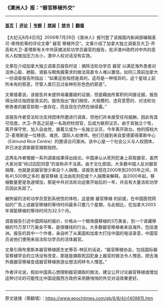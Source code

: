 ### 《澳洲人》报：“器官移植外交”

---

#### [首页](../../../..?n1409815) &nbsp;|&nbsp; [评论](../../../../../epoch-comment?n1409815) &nbsp;|&nbsp; [专题](../../../../../epoch-special?n1409815) &nbsp;|&nbsp; [禁闻](../../../../../epoch-news?n1409815) &nbsp;|&nbsp; [禁书](../../../../../books?n1409815) &nbsp;|&nbsp; [翻墙](https://github.com/gfw-breaker/nogfw/blob/master/README.md?n1409815)


<div class="post_content" id="artbody" itemprop="articleBody">
 <!-- article content begin -->
 <p>
  【大纪元8月4日讯】2006年7月29日《澳洲人》报刊登了该报国内新闻部编辑麦可-斯特凯蒂的评论文章“
  <ok href="https://www.epochtimes.com/gb/tag/%E5%99%A8%E5%AE%98.html">
   器官
  </ok>
  移植外交”。文章介绍了加拿大独立调查员大卫-乔高和大卫-麦塔斯有关中共获摘法轮功学员器官的报告，批评澳州政府对中共的恶劣人权施加压力太小，澳中人权对话没有实效。
 </p>
 <p>
  文章在介绍加拿大独立调查员报告时说：摘除法轮功学员
  <ok href="https://www.epochtimes.com/gb/tag/%E5%99%A8%E5%AE%98.html">
   器官
  </ok>
  以满足海外患者对活体心脏、肺脏、肾脏与眼角膜需求的做法简直令人难以置信。如同三周前加拿大一份调查报告所指出：“如果这些指控是真的，这将是一种怪异的，这个星球上前所未有的邪恶，尽管人类已见过各种形形色色的邪恶”。
 </p>
 <p>
  文章接着说，该报告并未提供毋庸置疑的证据，但是藉由所累积的间接证据，报告得出结论指控是真实的。报告指出“我们相信，大规模的、违背意愿的、对法轮功修炼者的器官掠取一直存在，而且现在仍然在继续着。”
 </p>
 <p>
  该报告作者受法轮功支持团体所邀进行调查，但他们并未接受任何报酬，因此有其可信度。大卫-乔高之前是一名政府检控官，后成为联邦议员，由于其独立个性，离开保守党，加入自由党，接着又成为一名独立议员，今年离开政台。他的搭档大卫-麦塔斯是一位移民、难民、国际人权律师。他们已接到来自爱德蒙得莱斯中心（Edmund Rice Centre）的邀请访问澳洲。该中心是一个社会公义与人权团体，并已决定调查器官摘取指控。
 </p>
 <p>
  这两名作者根据一系列调查结果得出结论。中国承认从死刑犯身上获取器官，虽然大家对其“经过囚犯同意”的宣称并不当真。由于文化原因，大多数中国人反对器官捐赠，也就是说器官很少来自个人捐赠。该报告发现在2000年到2005年之间，共有41,500例之多的
  <ok href="https://www.epochtimes.com/gb/tag/%E5%99%A8%E5%AE%98%E7%A7%BB%E6%A4%8D.html">
   器官移植
  </ok>
  无法由死刑犯或个人捐赠来解释。自2000年起，移植数量更是急遽增加，那是中共对法轮功迫害开始后的一年，并且有大量法轮功学员因此失踪了。
 </p>
 <p>
  被拘留的法轮功学员受到系统性的体检，这是做
  <ok href="https://www.epochtimes.com/gb/tag/%E5%99%A8%E5%AE%98%E7%A7%BB%E6%A4%8D.html">
   器官移植
  </ok>
  的前提，在中国医院网站的广告上说器官移植的等待时间最多只要几个星期，与此相比，在加拿大2003年肾脏移植的等待时间为32.5个月。
 </p>
 <p>
  调查报告引述中国网站的报价，价格从一个眼角膜移植的3万美金，到一个肾藏移植的15万至17万美金不等，是很赚钱的行业。大多数器官移植者来自海外，包括澳洲。报告的其中一个作者，亲自听了从美国和加拿大打往中国的电话录音，中国官员说他们使用来自法轮功学员的活体器官。
 </p>
 <p>
  文章引用布里斯本器官移植医生史蒂芬-林区的话说，“器官移植协会，包括国际器官移植学会的立场没有改变，那就是摘取死囚犯身上器官的做法令人憎恶，把去海外做器官移植变成器官移植旅游业想法同样令人憎恶。”
 </p>
 <p>
  作者评论说，假如中国真心想限制器官摘取的做法，建议公开讨论器官移植或增加这种讨论的可能性比中国说服西方政府采用静悄悄的外交对话效果更好。
  <br/>
  <font color="#ffffff">
   (http://www.dajiyuan.com)
  </font>
 </p>
 <!-- article content end -->
 <div id="below_article_ad">
 </div>
</div>


---

原文链接（需翻墙）：https://www.epochtimes.com/gb/6/8/4/n1409815.htm
